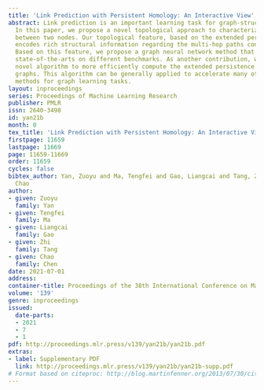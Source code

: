```yaml
---
title: 'Link Prediction with Persistent Homology: An Interactive View'
abstract: Link prediction is an important learning task for graph-structured data.
  In this paper, we propose a novel topological approach to characterize interactions
  between two nodes. Our topological feature, based on the extended persistent homology,
  encodes rich structural information regarding the multi-hop paths connecting nodes.
  Based on this feature, we propose a graph neural network method that outperforms
  state-of-the-arts on different benchmarks. As another contribution, we propose a
  novel algorithm to more efficiently compute the extended persistence diagrams for
  graphs. This algorithm can be generally applied to accelerate many other topological
  methods for graph learning tasks.
layout: inproceedings
series: Proceedings of Machine Learning Research
publisher: PMLR
issn: 2640-3498
id: yan21b
month: 0
tex_title: 'Link Prediction with Persistent Homology: An Interactive View'
firstpage: 11659
lastpage: 11669
page: 11659-11669
order: 11659
cycles: false
bibtex_author: Yan, Zuoyu and Ma, Tengfei and Gao, Liangcai and Tang, Zhi and Chen,
  Chao
author:
- given: Zuoyu
  family: Yan
- given: Tengfei
  family: Ma
- given: Liangcai
  family: Gao
- given: Zhi
  family: Tang
- given: Chao
  family: Chen
date: 2021-07-01
address:
container-title: Proceedings of the 38th International Conference on Machine Learning
volume: '139'
genre: inproceedings
issued:
  date-parts:
  - 2021
  - 7
  - 1
pdf: http://proceedings.mlr.press/v139/yan21b/yan21b.pdf
extras:
- label: Supplementary PDF
  link: http://proceedings.mlr.press/v139/yan21b/yan21b-supp.pdf
# Format based on citeproc: http://blog.martinfenner.org/2013/07/30/citeproc-yaml-for-bibliographies/
---
```

